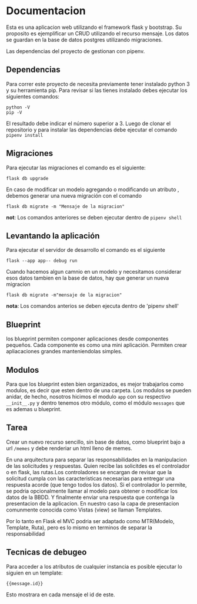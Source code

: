 # Documentacion
Esta es una aplicacion web utilizando el framework flask y bootstrap. Su proposito es ejemplificar un CRUD utilizando el recurso mensaje.
Los datos se guardan en la base de datos postgres utilizando migraciones.

Las dependencias del proyecto de gestionan con pipenv.

## Dependencias
Para correr este proyecto de necesita previamente tener instalado python 3 y su herramienta pip.
Para revisar si las tienes instalado debes ejecutar los siguientes comandos:
```
python -V
pip -V
```

El resultado debe indicar el número superior a 3.
Luego de clonar el repositorio y para instalar las dependencias debe ejecutar el comando 
`pipenv install`

## Migraciones
Para ejecutar las migraciones el comando es el siguiente:
```
flask db upgrade
```

En caso de modificar un modelo agregando o modificando un atributo , debemos generar una nueva migración con el comando 

```
flask db migrate -m "Mensaje de la migracion"
```

**not**:
Los comandos anteriores se deben ejecutar dentro de `pipenv shell`

## Levantando la aplicación
Para ejecutar el servidor de desarrollo el comando es el siguiente
```
flask --app app-- debug run
```

Cuando hacemos algun camnio en un modelo y necesitamos considerar esos datos tambien en la base de datos, hay que generar un nueva migracion

```
flask db migrate -m"mensaje de la migracion"
```


**nota**: Los comandos anterios se deben ejecuta dentro de 'pipenv shell'

## Blueprint

los blueprint permiten componer aplicaciones desde componentes pequeños. Cada componente es como una mini aplicación.  Permiten crear apliacaciones grandes manteniendolas simples.

## Modulos 

Para que los blueprint esten bien organizados, es mejor trabajarlos como modulos, es decir que esten dentro de una carpeta. Los modulos se pueden anidar, de hecho, nosotros hicimos el modulo `app` con su respectivo `__init__.py` y dentro tenemos otro módulo, como el módulo `messages` que es ademas u blueprint.

## Tarea 
Crear un nuevo recurso sencillo, sin base de datos, como blueprint bajo a url `/memes` y debe renderiar un html lleno de memes.

En una arquitectura para separar las responsabilidades en la manipulacion de las solicitudes y respuestas. Quien recibe las solicitdes es el controlador o en flask, las rutas.Los controladores se encargan de revisar que la solicitud cumpla con las caracteristicas necesarias para entregar una respuesta acorde (que tengo todos los datos). Si el controlador lo permite, se podria opcionalmente llamar al modelo para obtener o modificar los datos de la BBDD. Y finalmente enviar una respuesta que contenga la presentacion de la aplicacion. En nuestro caso la capa de presentacion comunmente conocida como Vistas (view) se llaman Templates.

Por lo tanto en Flask el MVC podria ser adaptado como MTR(Modelo, Template, Ruta), pero es lo mismo en terminos de separar la responsabilidad 
## Tecnicas de debugeo

Para acceder a los atributos de cualquier instancia es posible ejecutar lo siguien en un template:

```
{{message.id}}
```

Esto mostrara en cada mensaje el id de este.